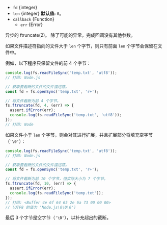 <!-- YAML
added: v0.8.6
changes:
  - version: v10.0.0
    pr-url: https://github.com/nodejs/node/pull/12562
    description: The `callback` parameter is no longer optional. Not passing
                 it will throw a `TypeError` at runtime.
  - version: v7.0.0
    pr-url: https://github.com/nodejs/node/pull/7897
    description: The `callback` parameter is no longer optional. Not passing
                 it will emit a deprecation warning with id DEP0013.
-->

* `fd` {integer}
* `len` {integer} **默认值:** `0`。
* `callback` {Function}
  * `err` {Error}

异步的 ftruncate(2)。
除了可能的异常，完成回调没有其他参数。

如果文件描述符指向的文件大于 `len` 个字节，则只有前面 `len` 个字节会保留在文件中。

例如，以下程序只保留文件的前 4 个字节：

```js
console.log(fs.readFileSync('temp.txt', 'utf8'));
// 打印: Node.js

// 获取要截断的文件的文件描述符。
const fd = fs.openSync('temp.txt', 'r+');

// 将文件截断为前 4 个字节。
fs.ftruncate(fd, 4, (err) => {
  assert.ifError(err);
  console.log(fs.readFileSync('temp.txt', 'utf8'));
});
// 打印: Node
```

如果文件小于 `len` 个字节，则会对其进行扩展，并且扩展部分将填充空字节（`'\0'`）：

```js
console.log(fs.readFileSync('temp.txt', 'utf8'));
// 打印: Node.js

// 获取要截断的文件的文件描述符。
const fd = fs.openSync('temp.txt', 'r+');

// 将文件截断为前 10 个字节，但实际大小为 7 个字节。
fs.ftruncate(fd, 10, (err) => {
  assert.ifError(err);
  console.log(fs.readFileSync('temp.txt'));
});
// 打印: <Buffer 4e 6f 64 65 2e 6a 73 00 00 00>
// (UTF8 的值为 'Node.js\0\0\0')
```

最后 3 个字节是空字节（`'\0'`），以补充超出的截断。


